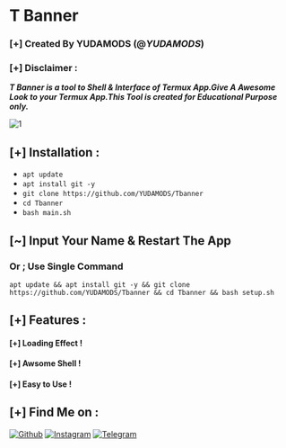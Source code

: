 # T Banner
### [+] Created By YUDAMODS (@***YUDAMODS***)
### [+] Disclaimer :
***T Banner is a tool to Shell & Interface of Termux App.Give A Awesome Look to your Termux App.This Tool is created for Educational Purpose only.***

<img src="https://i.ibb.co/HpHFqL2/Untitled.jpg" alt="1" border="0">

## [+] Installation :

* ```apt update```
* ```apt install git -y```
* ```git clone https://github.com/YUDAMODS/Tbanner```
* ```cd Tbanner```
* ```bash main.sh```
## [~] Input Your Name & Restart The App
### Or ; Use Single Command
```
apt update && apt install git -y && git clone https://github.com/YUDAMODS/Tbanner && cd Tbanner && bash setup.sh
```

## [+] Features :
#### [+] Loading Effect !
#### [+] Awsome Shell !
#### [+] Easy to Use !

## [+] Find Me on :

[![Github](https://img.shields.io/badge/Github-YUDA-MODS-green?style=for-the-badge&logo=github)](https://github.com/YUDAMODS)
[![Instagram](https://img.shields.io/badge/IG-%40YUDAMODS-red?style=for-the-badge&logo=instagram)](https://www.instagram.com/yudamods)
[![Telegram](https://img.shields.io/badge/Chat-Messenger-blue?style=for-the-badge&logo=messenger)](https://t.me/YUDAMODS)


